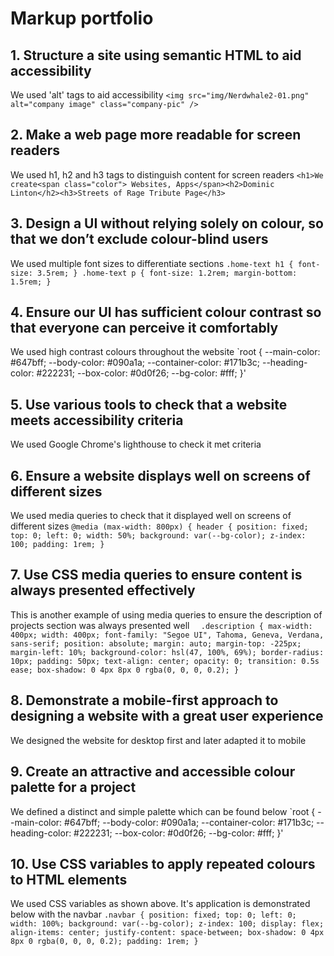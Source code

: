 # Markup portfolio

## 1. Structure a site using semantic HTML to aid accessibility
We used 'alt' tags to aid accessibility
`<img src="img/Nerdwhale2-01.png" alt="company image" class="company-pic" />`

## 2. Make a web page more readable for screen readers
We used h1, h2 and h3 tags to distinguish content for screen readers
`<h1>We create<span class="color"> Websites, Apps</span><h2>Dominic Linton</h2><h3>Streets of Rage Tribute Page</h3>`

## 3. Design a UI without relying solely on colour, so that we don’t exclude colour-blind users
We used multiple font sizes to differentiate sections
`.home-text h1 {
  font-size: 3.5rem;
}
.home-text p {
  font-size: 1.2rem;
  margin-bottom: 1.5rem;
}`

## 4. Ensure our UI has sufficient colour contrast so that everyone can perceive it comfortably
We used high contrast colours throughout the website 
`root {
  --main-color: #647bff;
  --body-color: #090a1a;
  --container-color: #171b3c;
  --heading-color: #222231;
  --box-color: #0d0f26;
  --bg-color: #fff;
}'

## 5. Use various tools to check that a website meets accessibility criteria
We used Google Chrome's lighthouse to check it met criteria

## 6. Ensure a website displays well on screens of different sizes
We used media queries to check that it displayed well on screens of different sizes
`@media (max-width: 800px) {
  header {
    position: fixed;
    top: 0;
    left: 0;
    width: 50%;
    background: var(--bg-color);
    z-index: 100;
    padding: 1rem;
  }`

## 7. Use CSS media queries to ensure content is always presented effectively
This is another example of using media queries to ensure the description of projects section was always presented well
`  .description {
    max-width: 400px;
    width: 400px;
    font-family: "Segoe UI", Tahoma, Geneva, Verdana, sans-serif;
    position: absolute;
    margin: auto;
    margin-top: -225px;
    margin-left: 10%;
    background-color: hsl(47, 100%, 69%);
    border-radius: 10px;
    padding: 50px;
    text-align: center;
    opacity: 0;
    transition: 0.5s ease;
    box-shadow: 0 4px 8px 0 rgba(0, 0, 0, 0.2);
  }`

## 8. Demonstrate a mobile-first approach to designing a website with a great user experience
We designed the website for desktop first and later adapted it to mobile

## 9. Create an attractive and accessible colour palette for a project
We defined a distinct and simple palette which can be found below
`root {
  --main-color: #647bff;
  --body-color: #090a1a;
  --container-color: #171b3c;
  --heading-color: #222231;
  --box-color: #0d0f26;
  --bg-color: #fff;
}'

## 10. Use CSS variables to apply repeated colours to HTML elements
We used CSS variables as shown above. It's application is demonstrated below with the navbar
`.navbar {
  position: fixed;
  top: 0;
  left: 0;
  width: 100%;
  background: var(--bg-color);
  z-index: 100;
  display: flex;
  align-items: center;
  justify-content: space-between;
  box-shadow: 0 4px 8px 0 rgba(0, 0, 0, 0.2);
  padding: 1rem;
}`
